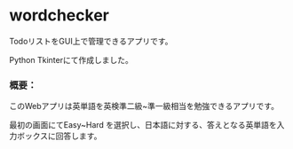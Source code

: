 # wordchecker

TodoリストをGUI上で管理できるアプリです。

Python Tkinterにて作成しました。

### 概要：

このWebアプリは英単語を英検準二級~準一級相当を勉強できるアプリです。

最初の画面にてEasy~Hard を選択し、日本語に対する、答えとなる英単語を入力ボックスに回答します。

